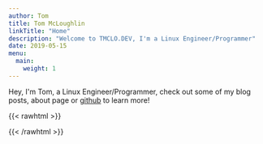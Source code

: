 ```yaml
---
author: Tom
title: Tom McLoughlin
linkTitle: "Home"
description: "Welcome to TMCLO.DEV, I'm a Linux Engineer/Programmer"
date: 2019-05-15
menu:
  main:
    weight: 1
---
```


Hey, I'm Tom, a Linux Engineer/Programmer, check out some of my blog posts, 
about page or [github](https://github.com/tmclo) to learn more!

{{< rawhtml >}}
<div style="display:flex; justify-content:space-between">
  <a href="https://github.com/tmclo"><i class="fa-brands fa-github"></i></a>
  <a href="https://git.pinguin.uk/pinguin"><i class="fa-brands fa-square-git"></i></a>
  <a href="https://www.linkedin.com/in/tmclo"><i class="fa-brands fa-linkedin-in"></i></a>
  <a id="contact" href=""><i class="fa-regular fa-paper-plane"></i></a>
</div>
{{< /rawhtml >}}